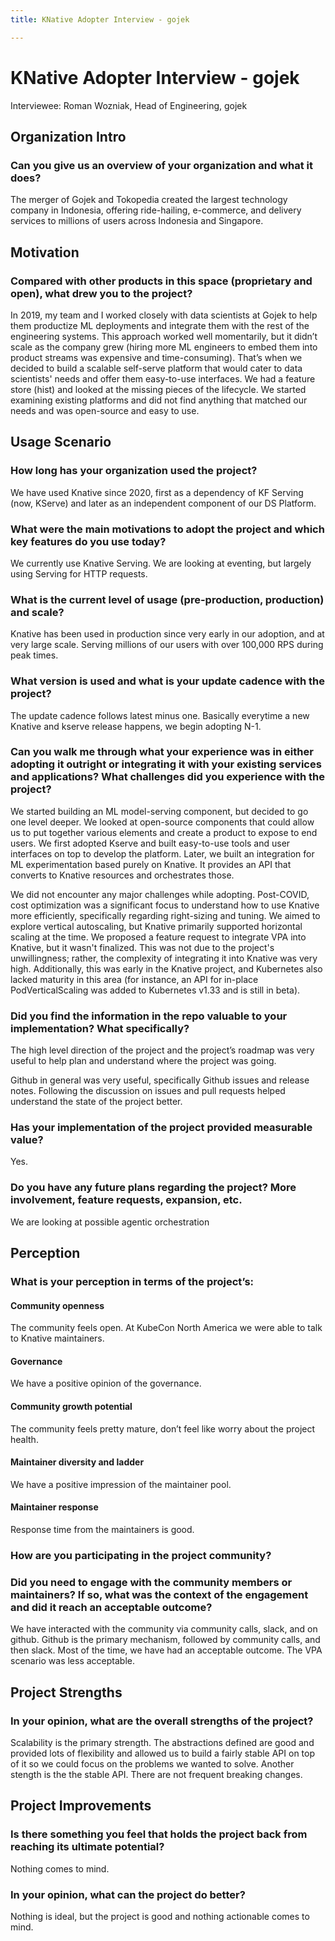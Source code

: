 ```yaml
---
title: KNative Adopter Interview - gojek

---
```


# KNative Adopter Interview - gojek

Interviewee: Roman Wozniak, Head of Engineering, gojek


## Organization Intro

### Can you give us an overview of your organization and what it does?

The merger of Gojek and Tokopedia created the largest technology company in Indonesia, offering ride-hailing, e-commerce, and delivery services to millions of users across Indonesia and Singapore.


## Motivation

### Compared with other products in this space (proprietary and open), what drew you to the project?

In 2019, my team and I worked closely with data scientists at Gojek to help them productize ML deployments and integrate them with the rest of the engineering systems. This approach worked well momentarily, but it didn’t scale as the company grew (hiring more ML engineers to embed them into product streams was expensive and time-consuming). That’s when we decided to build a scalable self-serve platform that would cater to data scientists' needs and offer them easy-to-use interfaces. We had a feature store (hist) and looked at the missing pieces of the lifecycle. We started examining existing platforms and did not find anything that matched our needs and was open-source and easy to use.


## Usage Scenario

### How long has your organization used the project?

We have used Knative since 2020, first as a dependency of KF Serving (now, KServe) and later as an independent component of our DS Platform. 

### What were the main motivations to adopt the project and which key features do you use today?

We currently use Knative Serving. We are looking at eventing, but largely using Serving for HTTP requests. 



### What is the current level of usage (pre-production, production) and scale?

Knative has been used in production since very early in our adoption, and at very large scale. Serving millions of our users with over 100,000 RPS during peak times. 

### What version is used and what is your update cadence with the project?

The update cadence follows latest minus one. Basically everytime a new Knative and kserve release happens, we begin adopting N-1.


### Can you walk me through what your experience was in either adopting it outright or integrating it with your existing services and applications? What challenges did you experience with the project?

We started building an ML model-serving component, but decided to go one level deeper. We looked at open-source components that could allow us to put together various elements and create a product to expose to end users. We first adopted Kserve and built easy-to-use tools and user interfaces on top to develop the platform. Later, we built an integration for ML experimentation based purely on Knative. It provides an API that converts to Knative resources and orchestrates those. 

We did not encounter any major challenges while adopting. Post-COVID, cost optimization was a significant focus to understand how to use Knative more efficiently, specifically regarding right-sizing and tuning. We aimed to explore vertical autoscaling, but Knative primarily supported horizontal scaling at the time. We proposed a feature request to integrate VPA into Knative, but it wasn't finalized. This was not due to the project's unwillingness; rather, the complexity of integrating it into Knative was very high. Additionally, this was early in the Knative project, and Kubernetes also lacked maturity in this area (for instance, an API for in-place PodVerticalScaling was added to Kubernetes v1.33 and is still in beta).


### Did you find the information in the repo valuable to your implementation? What specifically?


The high level direction of the project and the project’s roadmap was very useful to help plan and understand where the project was going.

Github in general was very useful, specifically Github issues and release notes. Following the discussion on issues and pull requests helped understand the state of the project better. 


### Has your implementation of the project provided measurable value? 

Yes.

### Do you have any future plans regarding the project? More involvement, feature requests, expansion, etc.

We are looking at possible agentic orchestration

## Perception

### What is your perception in terms of the project’s:

#### Community openness

The community feels open. At KubeCon North America we were able to talk to Knative maintainers. 

#### Governance

We have a positive opinion of the governance. 

#### Community growth potential

The community feels pretty mature, don’t feel like worry about the project health. 


#### Maintainer diversity and ladder

We have a positive impression of the maintainer pool.

#### Maintainer response

Response time from the maintainers is good.

### How are you participating in the project community?

### Did you need to engage with the community members or maintainers? If so, what was the context of the engagement and did it reach an acceptable outcome?

We have interacted with the community via community calls, slack, and on github. Github is the primary mechanism, followed by community calls, and then slack. Most of the time, we have had an acceptable outcome. The VPA scenario was less acceptable. 

## Project Strengths

### In your opinion, what are the overall strengths of the project?

Scalability is the primary strength. The abstractions defined are good and provided lots of flexibility and allowed us to build a fairly stable API on top of it so we  could focus on the problems we wanted to solve. Another stength is the the stable API. There are not frequent breaking changes. 


## Project Improvements

### Is there something you feel that holds the project back from reaching its ultimate potential?

Nothing comes to mind.

### In your opinion, what can the project do better?

Nothing is ideal, but the project is good and nothing actionable comes to mind. 
